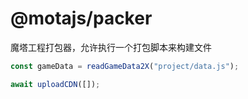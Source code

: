 # @motajs/packer

魔塔工程打包器，允许执行一个打包脚本来构建文件

```js
const gameData = readGameData2X("project/data.js");

await uploadCDN([]);

```
